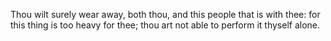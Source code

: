 Thou wilt surely wear away, both thou, and this people that is with thee: for this thing is too heavy for thee; thou art not able to perform it thyself alone.
